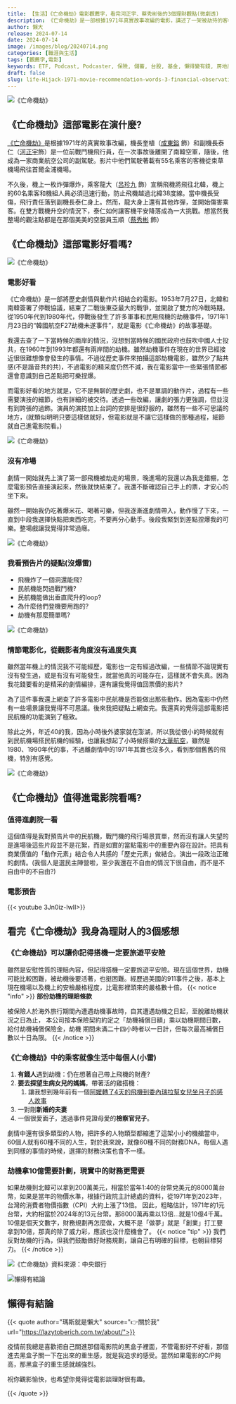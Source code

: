 ```yaml
---
title: 【生活】《亡命機劫》電影觀薦字，看完河正宇、蔡秀彬後的3個理財觀點(微劇透)
description: 《亡命機劫》是一部根據1971年真實故事改編的電影，講述了一架被劫持的客機上的故事。電影結合了歷史劇情和動作片元素，情節電影化但沒有過度失真。觀影者可以從中得到一些理財觀察點，並提醒搭機時要注意旅遊平安險。
author: 懶大
release: 2024-07-14
date: 2024-07-14
image: /images/blog/20240714.png
categories: [職涯與生活]
tags: [觀薦字,電影]
keywords: ETF, Podcast, Podcaster, 保險, 儲蓄, 台股, 基金, 懶得變有錢, 房地產, 投資, 投資理財, 支出, 收入, 理財, 理財規劃, 瑪斯理財兩三事, 稅務, 總體經濟, 美股, 職涯心得, 股利收入, 複委託, 記帳, 閱讀心得, 財務規劃, 財商, 貸款, 資產配置, 退休規劃, 開源節流
draft: false
slug: life-Hijack-1971-movie-recommendation-words-3-financial-observation-points-after-watching-ha-jung-woo-and-choi-si-won-little-thunder
---
```


![《亡命機劫》](images/blog/20240714_1.png)

## 《亡命機劫》這部電影在演什麼?

[《亡命機劫》](https://zh.wikipedia.org/zh-tw/%E5%8A%AB%E6%9C%BA_(%E7%94%B5%E5%BD%B1))是根據1971年的真實故事改編，機長奎植（[成東鎰](https://zh.wikipedia.org/wiki/%E6%88%90%E6%9D%B1%E9%8E%B0) 飾）和副機長泰仁（[河正宇](https://zh.wikipedia.org/wiki/%E6%B2%B3%E6%AD%A3%E5%AE%87)飾）是一位前戰鬥機飛行員，在一次事故後離開了南韓空軍，隨後，他成為一家商業航空公司的副駕駛。影片中他們駕駛著載有55名乘客的客機從束草機場飛往首爾金浦機場。

不久後，機上一枚炸彈爆炸，乘客龍大（[呂珍九](https://zh.wikipedia.org/wiki/%E5%91%82%E7%8F%8D%E4%B9%9D) 飾）宣稱飛機將飛往北韓，機上的60名乘客和機組人員必須迅速行動，防止飛機越過北緯38度線。當中機長受傷，飛行責任落到副機長泰仁身上。然而，龍大身上還有其他炸彈，並開始傷害乘客。在雙方戰機升空的情況下，泰仁如何讓客機平安降落成為一大挑戰。想當然我整場的觀注點都是在那個美美的空服員玉順（[蔡秀彬](https://zh.wikipedia.org/wiki/%E8%94%A1%E7%A7%80%E5%BD%AC) 飾）

## 《亡命機劫》這部電影好看嗎?

![《亡命機劫》](images/blog/20240714_2.png)

### 電影好看

《亡命機劫》是一部將歷史劇情與動作片相結合的電影。1953年7月27日，北韓和南韓簽署了停戰協議，結束了二戰後東亞最大的戰爭，並開啟了雙方的冷戰時期。從1950年代到1980年代，停戰後發生了許多軍事和民用飛機的劫機事件，1971年1月23日的“韓國航空F27劫機未遂事件”，就是電影《亡命機劫》的故事基礎。

我還去查了一下當時候的兩岸的情況，沒想到當時候的國民政府也鼓吹中國人士投共，在1960年到1993年都還有兩岸間的劫機。雖然劫機事件在現在的世界已經接近很很難想像會發生的事情。不過從歷史事件來拍攝這部劫機電影，雖然少了點共感(不是諧音共的共)，不過電影的精采度仍然不減，我在電影當中一些緊張情節都還會意識到自己差點把可樂捏爆。

而電影好看的地方就是，它不是無聊的歷史劇，也不是單調的動作片，過程有一些需要演技的細節，也有詳細的被交待。透過一些改編，讓劇的張力更強調，但並沒有到誇張的過飾。演員的演技加上台詞的安排是很舒服的，雖然有一些不可思議的地方，(就類似明明只要這樣做就好，但電影就是不讓它這樣做的那種過程，細節就自己進電影院看。)

![《亡命機劫》](images/blog/20240714_3.png)

### 沒有冷場

劇情一開始就先上演了第一部飛機被劫走的場景，晚進場的我還以為我走錯棚，怎麼電影預告直接演起來，然後就快結束了。我還不斷確認自己手上的票，才安心的坐下來。

雖然一開始我仍吃著爆米花、喝著可樂，但我逐漸進劇情帶入，動作慢了下來，一直到中段我選擇快點把東西吃完，不要再分心動手。後段我緊到到差點捏爆我的可樂。整場戲讓我覺得非常過癮。

![《亡命機劫》](images/blog/20240714_4.png)

### 我看預告片的疑點(沒爆雷)

- 飛機炸了一個洞還能飛?
- 民航機能閃過戰鬥機?
- 民航機能做出垂直爬升的loop?
- 為什麼他們登機要用跑的?
- 劫機有那麼簡單嗎?

![《亡命機劫》](images/blog/20240714_5.png)

### 情節電影化，從觀影者角度沒有過度失真

雖然當年機上的情況我不可能經歷，電影也一定有經過改編，一些情節不論現實有沒有發生過，或是有沒有可能發生，就當他真的可能存在，這樣就不會失真。因為我花錢要看的是精采的劇情編排，還有讓我覺得值回票價的影片?

為了這件事我還上網查了許多電影中民航機是否能做出那些動作。因為電影中仍然有一些場景讓我覺得不可思議。後來我把疑點上網查完。我還真的覺得這部電影把民航機的功能演到了極致。

除此之外，年近40的我，因為小時後外婆家就在澎湖，所以我從很小的時候就有到民航機場搭民航機的經驗，也讓我想起了小時候搭乘的[大華航空](https://zh.wikipedia.org/zh-tw/%E5%A4%A7%E8%8F%AF%E8%88%AA%E7%A9%BA)，雖然是1980、1990年代的事，不過離劇情中的1971年其實也沒多久，看到那個舊舊的飛機，特別有感覺。

![《亡命機劫》](images/blog/20240714_6.png)

## 《亡命機劫》值得進電影院看嗎?

### 值得進劇院一看

這個值得是我對預告片中的民航機，戰鬥機的飛行場景買單，然而沒有讓人失望的是進場後這些片段並不是花絮，而是如實的當點電影中的重要內容在設計。把具有商業價值的「動作元素」結合令人共感的「歷史元素」做結合。演出一段政治正確的劇情。(我個人是選民主陣營啦，至少我還在不自由的情況下很自由，而不是不自由中的不自由?)

### 電影預告

{{< youtube 3Jn0iz-lwII>}}

## 看完《亡命機劫》我身為理財人的3個感想

### 《亡命機劫》可以讓你記得搭機一定要旅遊平安險

雖然是安慰性質的理賠內容，但記得搭機一定要旅遊平安險。現在這個世界，劫機可能比較困難，被劫機後要活著，也挺困難。經歷過美國的911事件之後，基本上現在機場以及機上的安檢嚴格程度，比電影裡頭來的嚴格數十倍。
{{< notice "info" >}}
**部份劫機的理賠條款**

被保險人於海外旅行期間內遭遇劫機事故時，自其遭遇劫機之日起，至脫離劫機狀況之日為止，
本公司按本保險契約約定之「劫機補償日額」乘以劫機期間日數，給付劫機補償保險金，劫機
期間未滿二十四小時者以一日計，但每次最高補償日數以十日為限。
{{< /notice >}}
### 《亡命機劫》中的乘客就像生活中每個人(小雷)

1. **有錢人**遇到劫機：仍在想著自己帶上飛機的財產?
2. **要去探望生病女兒的媽媽**，帶著活的雞搭機：
    1. 讓我想到幾年前有一個[阿嬤轉了4天的飛機到委內瑞拉幫女兒坐月子的感人故事](https://today.line.me/tw/v2/article/oqlXz5W)
3. 一對剛**新婚的夫妻**
4. 一個很愛面子，透過事件見證母愛的**檢察官兒子**。

劇情中還有很多類型的人物，把許多的人物類型都縮進了這架小小的機艙當中，60個人就有60種不同的人生，對於我來說，就像60種不同的財務DNA，每個人遇到同樣的事情的時候，選擇的財務決策也會不一樣。

### 劫機拿10億需要計劃，現實中的財務更需要
如果劫機到北韓可以拿到200萬美元，相當於當年1:40的台幣兌美元的8000萬台幣，如果是當年的物價水準，根據行政院主計總處的資料，從1971年到2023年，台灣的消費者物價指數（CPI）大約上漲了13倍。 因此，粗略估計，1971年的1元台幣，大約相當於2024年的13元台幣。那8000萬再乘以13倍…就是10億4千萬。 10億是個天文數字，財務規劃再怎麼做，大概不是「做夢」就是「創業」打工要拿到10億，那真的除了威力彩，應該也沒什麼機會了。
{{< notice "tip" >}}
我們反對劫機的行為，但我們鼓勵做好財務規劃，讓自己有明確的目標，也朝目標努力。
{{< /notice >}}

![《亡命機劫》](/images/blog/20240714_7.png)資料來源：中央銀行



![懶得有結論](/images/blog/lazytobeconclude.svg)

## 懶得有結論

{{< quote author="瑪斯就是懶大" source="👉關於我" url="https://lazytoberich.com.tw/about/">}}

疫情前我總是喜歡把自己關進那個電影院的黑盒子裡面，不管電影好不好看，那個進去黑盒子關一下在出來的重生感，就是我追求的感受。當然如果電影的C/P夠高，那黑盒子的重生感就越強烈。

祝你觀影愉快，也希望你覺得從電影談理財很有趣。

{{< /quote >}}
